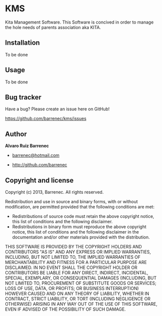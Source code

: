 KMS
=============
Kita Management Software. This Software is concived in order to manage the hole needs of parents association aka KITA.


Installation
------------
To be done



Usage
-----
To be done


Bug tracker
-----------

Have a bug? Please create an issue here on GitHub!

https://github.com/barrenec/kms/issues


Author
------

**Alvaro Ruiz Barrenec**

+ barrenec@hotmail.com

+ http://github.com/barrenec


Copyright and license
---------------------

Copyright (c) 2013, Barrenec. All rights reserved.

Redistribution and use in source and binary forms, with or without modification, are permitted provided that the following conditions are met:
+ Redistributions of source code must retain the above copyright notice, this list of conditions and the following disclaimer.
+ Redistributions in binary form must reproduce the above copyright notice, this list of conditions and the following disclaimer in the documentation and/or other materials provided with the distribution.

THIS SOFTWARE IS PROVIDED BY THE COPYRIGHT HOLDERS AND CONTRIBUTORS "AS IS" AND ANY EXPRESS OR IMPLIED WARRANTIES, INCLUDING, BUT NOT LIMITED TO, THE IMPLIED WARRANTIES OF MERCHANTABILITY AND FITNESS FOR A PARTICULAR PURPOSE ARE DISCLAIMED. IN NO EVENT SHALL THE COPYRIGHT HOLDER OR CONTRIBUTORS BE LIABLE FOR ANY DIRECT, INDIRECT, INCIDENTAL, SPECIAL, EXEMPLARY, OR CONSEQUENTIAL DAMAGES (INCLUDING, BUT NOT LIMITED TO, PROCUREMENT OF SUBSTITUTE GOODS OR SERVICES; LOSS OF USE, DATA, OR PROFITS; OR BUSINESS INTERRUPTION) HOWEVER CAUSED AND ON ANY THEORY OF LIABILITY, WHETHER IN CONTRACT, STRICT LIABILITY, OR TORT (INCLUDING NEGLIGENCE OR OTHERWISE) ARISING IN ANY WAY OUT OF THE USE OF THIS SOFTWARE, EVEN IF ADVISED OF THE POSSIBILITY OF SUCH DAMAGE.